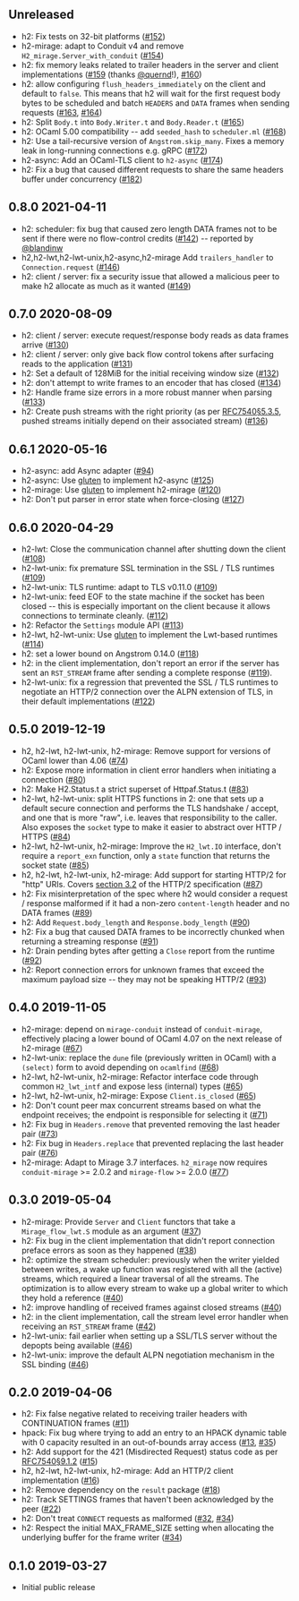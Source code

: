 Unreleased
-----------

- h2: Fix tests on 32-bit platforms
  ([#152](https://github.com/anmonteiro/ocaml-h2/pull/152))
- h2-mirage: adapt to Conduit v4 and remove `H2_mirage.Server_with_conduit`
  ([#154](https://github.com/anmonteiro/ocaml-h2/pull/154))
- h2: fix memory leaks related to trailer headers in the server and client
  implementations ([#159](https://github.com/anmonteiro/ocaml-h2/pull/159)
  (thanks [@quernd](https://github.com/quernd)!),
  [#160](https://github.com/anmonteiro/ocaml-h2/pull/160))
- h2: allow configuring `flush_headers_immediately` on the client and default
  to `false`. This means that h2 will wait for the first request body bytes to
  be scheduled and batch `HEADERS` and `DATA` frames when sending requests
  ([#163](https://github.com/anmonteiro/ocaml-h2/pull/163),
  [#164](https://github.com/anmonteiro/ocaml-h2/pull/164))
- h2: Split `Body.t` into `Body.Writer.t` and `Body.Reader.t`
  ([#165](https://github.com/anmonteiro/ocaml-h2/pull/165))
- h2: OCaml 5.00 compatibility -- add `seeded_hash` to `scheduler.ml`
  ([#168](https://github.com/anmonteiro/ocaml-h2/pull/168))
- h2: Use a tail-recursive version of `Angstrom.skip_many`. Fixes a memory leak
  in long-running connections e.g. gRPC
  ([#172](https://github.com/anmonteiro/ocaml-h2/pull/172))
- h2-async: Add an OCaml-TLS client to `h2-async`
  ([#174](https://github.com/anmonteiro/ocaml-h2/pull/174))
- h2: Fix a bug that caused different requests to share the same headers buffer
  under concurrency ([#182](https://github.com/anmonteiro/ocaml-h2/pull/182))

0.8.0 2021-04-11
---------------

- h2: scheduler: fix bug that caused zero length DATA frames not to be sent if
  there were no flow-control credits
  ([#142](https://github.com/anmonteiro/ocaml-h2/pull/142)) -- reported  by
  [@blandinw](https://github.com/blandinw)
- h2,h2-lwt,h2-lwt-unix,h2-async,h2-mirage Add `trailers_handler` to
  `Connection.request` ([#146](https://github.com/anmonteiro/ocaml-h2/pull/146))
- h2: client / server: fix a security issue that allowed a malicious peer to
  make h2 allocate as much as it wanted
  ([#149](https://github.com/anmonteiro/ocaml-h2/pull/149))

0.7.0 2020-08-09
---------------

- h2: client / server: execute request/response body reads as data frames
  arrive ([#130](https://github.com/anmonteiro/ocaml-h2/pull/130))
- h2: client / server: only give back flow control tokens after surfacing reads
  to the application ([#131](https://github.com/anmonteiro/ocaml-h2/pull/131))
- h2: Set a default of 128MiB for the initial receiving window size
  ([#132](https://github.com/anmonteiro/ocaml-h2/pull/132))
- h2: don't attempt to write frames to an encoder that has closed
  ([#134](https://github.com/anmonteiro/ocaml-h2/pull/134))
- h2: Handle frame size errors in a more robust manner when parsing
  ([#133](https://github.com/anmonteiro/ocaml-h2/pull/133))
- h2: Create push streams with the right priority (as per
  [RFC7540§5.3.5](https://tools.ietf.org/html/rfc7540#section-5.3.5), pushed
  streams initially depend on their associated stream)
  ([#136](https://github.com/anmonteiro/ocaml-h2/pull/136))

0.6.1 2020-05-16
---------------
- h2-async: add Async adapter
  ([#94](https://github.com/anmonteiro/ocaml-h2/pull/94))
- h2-async: Use [gluten](https://github.com/anmonteiro/gluten) to implement
  h2-async ([#125](https://github.com/anmonteiro/ocaml-h2/pull/125))
- h2-mirage: Use [gluten](https://github.com/anmonteiro/gluten) to implement
  h2-mirage ([#120](https://github.com/anmonteiro/ocaml-h2/pull/120))
- h2: Don't put parser in error state when force-closing
  ([#127](https://github.com/anmonteiro/ocaml-h2/pull/127))

0.6.0 2020-04-29
--------------

- h2-lwt: Close the communication channel after shutting down the client
  ([#108](https://github.com/anmonteiro/ocaml-h2/pull/108))
- h2-lwt-unix: fix premature SSL termination in the SSL / TLS runtimes
  ([#109](https://github.com/anmonteiro/ocaml-h2/pull/109))
- h2-lwt-unix: TLS runtime: adapt to TLS v0.11.0
  ([#109](https://github.com/anmonteiro/ocaml-h2/pull/109))
- h2-lwt-unix: feed EOF to the state machine if the socket has been closed --
  this is especially important on the client because it allows connections to
  terminate cleanly. ([#112](https://github.com/anmonteiro/ocaml-h2/pull/112))
- h2: Refactor the `Settings` module API
  ([#113](https://github.com/anmonteiro/ocaml-h2/pull/113))
- h2-lwt, h2-lwt-unix: Use [gluten](https://github.com/anmonteiro/gluten) to
  implement the Lwt-based runtimes
  ([#114](https://github.com/anmonteiro/ocaml-h2/pull/114))
- h2: set a lower bound on Angstrom 0.14.0
  ([#118](https://github.com/anmonteiro/ocaml-h2/pull/118))
- h2: in the client implementation, don't report an error if the server has
  sent an `RST_STREAM` frame after sending a complete response
  ([#119](https://github.com/anmonteiro/ocaml-h2/pull/119)).
- h2-lwt-unix: fix a regression that prevented the SSL / TLS runtimes to
  negotiate an HTTP/2 connection over the ALPN extension of TLS, in their
  default implementations
  ([#122](https://github.com/anmonteiro/ocaml-h2/pull/122))

0.5.0 2019-12-19
--------------

- h2, h2-lwt, h2-lwt-unix, h2-mirage: Remove support for versions of OCaml
  lower than 4.06 ([#74](https://github.com/anmonteiro/ocaml-h2/pull/74))
- h2: Expose more information in client error handlers when initiating a
  connection ([#80](https://github.com/anmonteiro/ocaml-h2/pull/80))
- h2: Make H2.Status.t a strict superset of Httpaf.Status.t
  ([#83](https://github.com/anmonteiro/ocaml-h2/pull/83))
- h2-lwt, h2-lwt-unix: split HTTPS functions in 2: one that sets up a default
  secure connection and performs the TLS handshake / accept, and one that is
  more "raw", i.e. leaves that responsibility to the caller. Also exposes the
  `socket` type to make it easier to abstract over HTTP / HTTPS
  ([#84](https://github.com/anmonteiro/ocaml-h2/pull/84))
- h2-lwt, h2-lwt-unix, h2-mirage: Improve the `H2_lwt.IO` interface, don't
  require a `report_exn` function, only a `state` function that returns the
  socket state ([#85](https://github.com/anmonteiro/ocaml-h2/pull/85))
- h2, h2-lwt, h2-lwt-unix, h2-mirage: Add support for starting HTTP/2 for
  "http" URIs. Covers [section 3.2](https://tools.ietf.org/html/rfc7540#section-3.2)
  of the HTTP/2 specification
  ([#87](https://github.com/anmonteiro/ocaml-h2/pull/87))
- h2: Fix misinterpretation of the spec where h2 would consider a request /
  response malformed if it had a non-zero `content-length` header and no DATA
  frames ([#89](https://github.com/anmonteiro/ocaml-h2/pull/89))
- h2: Add `Request.body_length` and `Response.body_length`
  ([#90](https://github.com/anmonteiro/ocaml-h2/pull/90))
- h2: Fix a bug that caused DATA frames to be incorrectly chunked when
  returning a streaming response
  ([#91](https://github.com/anmonteiro/ocaml-h2/pull/91))
- h2: Drain pending bytes after getting a `Close` report from the runtime
  ([#92](https://github.com/anmonteiro/ocaml-h2/pull/92))
- h2: Report connection errors for unknown frames that exceed the maximum
  payload size -- they may not be speaking HTTP/2
 ([#93](https://github.com/anmonteiro/ocaml-h2/pull/93))

0.4.0 2019-11-05
--------------

- h2-mirage: depend on `mirage-conduit` instead of `conduit-mirage`,
  effectively placing a lower bound of OCaml 4.07 on the next release of
  h2-mirage ([#67](https://github.com/anmonteiro/ocaml-h2/pull/67))
- h2-lwt-unix: replace the `dune` file (previously written in OCaml) with a
  `(select)` form to avoid depending on `ocamlfind`
  ([#68](https://github.com/anmonteiro/ocaml-h2/pull/68))
- h2-lwt, h2-lwt-unix, h2-mirage: Refactor interface code through common
  `H2_lwt_intf` and expose less (internal) types
  ([#65](https://github.com/anmonteiro/ocaml-h2/pull/65))
- h2-lwt, h2-lwt-unix, h2-mirage: Expose `Client.is_closed`
  ([#65](https://github.com/anmonteiro/ocaml-h2/pull/65))
- h2: Don't count peer max concurrent streams based on what the endpoint
  receives; the endpoint is responsible for selecting it
  ([#71](https://github.com/anmonteiro/ocaml-h2/pull/71))
- h2: Fix bug in `Headers.remove` that prevented removing the last header pair
  ([#73](https://github.com/anmonteiro/ocaml-h2/pull/73))
- h2: Fix bug in `Headers.replace` that prevented replacing the last header
  pair ([#76](https://github.com/anmonteiro/ocaml-h2/pull/76))
- h2-mirage: Adapt to Mirage 3.7 interfaces. `h2_mirage` now requires
  `conduit-mirage` >= 2.0.2 and `mirage-flow` >= 2.0.0
  ([#77](https://github.com/anmonteiro/ocaml-h2/pull/77))

0.3.0 2019-05-04
--------------

- h2-mirage: Provide `Server` and `Client` functors that take a
  `Mirage_flow_lwt.S` module as an argument
  ([#37](https://github.com/anmonteiro/ocaml-h2/pull/37))
- h2: Fix bug in the client implementation that didn't report connection
  preface errors as soon as they happened
  ([#38](https://github.com/anmonteiro/ocaml-h2/pull/38))
- h2: optimize the stream scheduler: previously when the writer yielded between
  writes, a wake up function was registered with all the (active) streams,
  which required a linear traversal of all the streams. The optimization is to
  allow every stream to wake up a global writer to which they hold a reference
  ([#40](https://github.com/anmonteiro/ocaml-h2/pull/40))
- h2: improve handling of received frames against closed streams
  ([#40](https://github.com/anmonteiro/ocaml-h2/pull/40))
- h2: in the client implementation, call the stream level error handler when
  receiving an `RST_STREAM` frame
  ([#42](https://github.com/anmonteiro/ocaml-h2/pull/42))
- h2-lwt-unix: fail earlier when setting up a SSL/TLS server without the
  depopts being available
  ([#46](https://github.com/anmonteiro/ocaml-h2/pull/46))
- h2-lwt-unix: improve the default ALPN negotiation mechanism in the SSL
  binding ([#46](https://github.com/anmonteiro/ocaml-h2/pull/46))

0.2.0 2019-04-06
--------------

- h2: Fix false negative related to receiving trailer headers with CONTINUATION
  frames ([#11](https://github.com/anmonteiro/ocaml-h2/pull/11))
- hpack: Fix bug where trying to add an entry to an HPACK dynamic table with 0
  capacity resulted in an out-of-bounds array access
  ([#13](https://github.com/anmonteiro/ocaml-h2/pull/13),
  [#35](https://github.com/anmonteiro/ocaml-h2/pull/35))
- h2: Add support for the 421 (Misdirected Request) status code as per
  [RFC7540§9.1.2](https://tools.ietf.org/html/rfc7540#section-9.1.2)
  ([#15](https://github.com/anmonteiro/ocaml-h2/pull/15))
- h2, h2-lwt, h2-lwt-unix, h2-mirage: Add an HTTP/2 client implementation
  ([#16](https://github.com/anmonteiro/ocaml-h2/pull/16))
- h2: Remove dependency on the `result` package
  ([#18](https://github.com/anmonteiro/ocaml-h2/pull/18))
- h2: Track SETTINGS frames that haven't been acknowledged by the peer
  ([#22](https://github.com/anmonteiro/ocaml-h2/pull/22))
- h2: Don't treat `CONNECT` requests as malformed
  ([#32](https://github.com/anmonteiro/ocaml-h2/pull/32),
  [#34](https://github.com/anmonteiro/ocaml-h2/pull/34))
- h2: Respect the initial MAX\_FRAME\_SIZE setting when allocating the
  underlying buffer for the frame writer
  ([#34](https://github.com/anmonteiro/ocaml-h2/pull/34))

0.1.0 2019-03-27
--------------

- Initial public release
